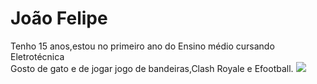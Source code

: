 # João Felipe 

Tenho 15 anos,estou no primeiro ano do Ensino médio cursando Eletrotécnica  
Gosto de gato e de jogar jogo de bandeiras,Clash Royale e Efootball.
<img src='https://i.pinimg.com/originals/58/6e/28/586e2870c6ed9df52a47fb6cbc985086.gif'>